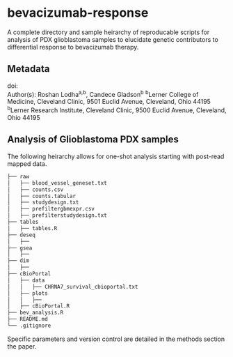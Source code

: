 # bevacizumab-response
A complete directory and sample heirarchy of reproducable scripts for analysis of PDX glioblastoma samples to elucidate genetic contributors to differential response to bevacizumab therapy.

## Metadata
doi: <br>
Author(s): Roshan Lodha<sup>a,b</sup>, Candece Gladson<sup>b</sup>
<sup>b</sup>Lerner College of Medicine, Cleveland Clinic, 9501 Euclid Avenue, Cleveland, Ohio 44195
<sup>b</sup>Lerner Research Institute, Cleveland Clinic, 9500 Euclid Avenue, Cleveland, Ohio 44195


## Analysis of Glioblastoma PDX samples 
The following heirarchy allows for one-shot analysis starting with post-read mapped data. 
```bash
├── raw
│   ├── blood_vessel_geneset.txt
│   ├── counts.csv
│   ├── counts.tabular
│   ├── studydesign.txt
│   ├── prefiltergbmexpr.csv
│   ├── prefilterstudydesign.txt
├── tables
│   ├── tables.R
├── deseq
│   ├── 
├── gsea
│   ├── 
├── dim
│   ├── 
├── cBioPortal
│   ├── data
│   │   ├── CHRNA7_survival_cbioportal.txt
│   ├── plots
│   │   ├── 
│   ├── cBioPortal.R
├── bev_analysis.R
├── README.md
└── .gitignore
```
Specific parameters and version control are detailed in the methods section the paper. 
